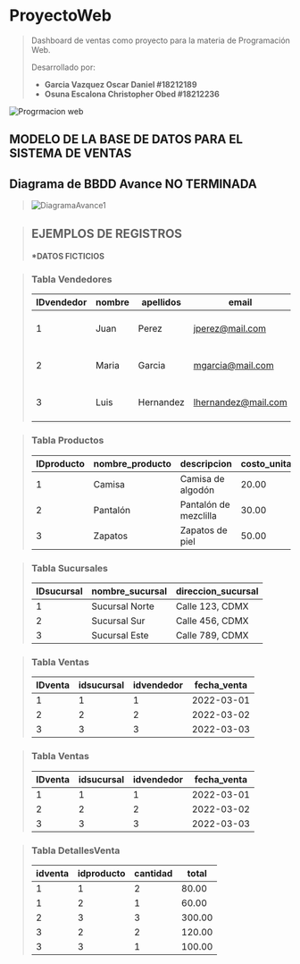 # ProyectoWeb
>Dashboard de ventas como proyecto para la materia de Programación Web.
>
>Desarrollado por:
> - **Garcia Vazquez Oscar Daniel #18212189** <br>
> - **Osuna Escalona Christopher Obed #18212236**

![Progrmacion web](https://www.mejorconweb.com/images/programacion-web-barcelona.jpg)



## **MODELO DE LA BASE DE DATOS PARA EL SISTEMA DE VENTAS**

## **Diagrama de BBDD Avance NO TERMINADA**
>
>![DiagramaAvance1](https://user-images.githubusercontent.com/102832100/227481946-8d7d192b-fb4f-4fa8-aeaf-93e36f65b84b.JPG)
> 

> ## EJEMPLOS DE REGISTROS 
> #### \*DATOS FICTICIOS

> ### **Tabla Vendedores**
>
> | IDvendedor | nombre         | apellidos      | email           | tel           | direccion       | fecha_contrato | salario_base |
> |------------|----------------|----------------|----------------|--------------|-----------------|----------------|--------------|
> | 1          | Juan           | Perez          | jperez@mail.com | 555-123-4567 | Calle 123, CDMX | 2022-01-01     | 1000.00      |
> | 2          | Maria          | Garcia         | mgarcia@mail.com| 555-765-4321 | Calle 456, CDMX | 2022-01-15     | 1100.00      |
> | 3          | Luis           | Hernandez      | lhernandez@mail.com | 555-555-5555 | Calle 789, CDMX | 2022-02-01     | 1200.00      |

> ### **Tabla Productos**
>
> | IDproducto | nombre_producto | descripcion                      | costo_unitario | precio_venta |
> |------------|-----------------|----------------------------------|----------------|--------------|
> | 1          | Camisa          | Camisa de algodón                 | 20.00          | 40.00        |
> | 2          | Pantalón        | Pantalón de mezclilla             | 30.00          | 60.00        |
> | 3          | Zapatos         | Zapatos de piel                   | 50.00          | 100.00       |

> ### **Tabla Sucursales**
>
> | IDsucursal | nombre_sucursal | direccion_sucursal     |
> |------------|----------------|------------------------|
> | 1          | Sucursal Norte | Calle 123, CDMX         |
> | 2          | Sucursal Sur   | Calle 456, CDMX         |
> | 3          | Sucursal Este  | Calle 789, CDMX         |

> ### **Tabla Ventas**
>
> | IDventa | idsucursal | idvendedor | fecha_venta |
> |---------|------------|------------|-------------|
> | 1       | 1          | 1          | 2022-03-01  |
> | 2       | 2          | 2          | 2022-03-02  |
> | 3       | 3          | 3          | 2022-03-03  |

> ### **Tabla Ventas**
>
> | IDventa | idsucursal | idvendedor | fecha_venta |
> |---------|------------|------------|-------------|
> | 1       | 1          | 1          | 2022-03-01  |
> | 2       | 2          | 2          | 2022-03-02  |
> | 3       | 3          | 3          | 2022-03-03  |

> ### **Tabla DetallesVenta**
>
> | idventa | idproducto | cantidad | total   |
> |---------|------------|----------|---------|
> | 1       | 1          | 2        | 80.00   |
> | 1       | 2          | 1        | 60.00   |
> | 2       | 3          | 3        | 300.00  |
> | 3       | 2          | 2        | 120.00  |
> | 3       | 3          | 1        | 100.00  |


